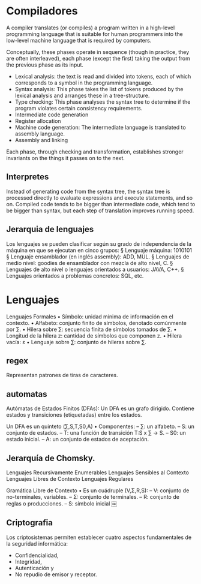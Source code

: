 # Compiladores
A compiler translates (or compiles) a program written in a high-level
programming language that is suitable for human programmers into the low-level
machine language that is required by computers. 

 Conceptually, these phases operate in sequence (though in practice, they are
often interleaved), each phase (except the first) taking the output from the
previous phase as its input. 

- Lexical analysis: the text is read and divided into tokens, each of which
  corresponds to a symbol in the programming language.
- Syntax analysis: This phase takes the list of tokens produced by the lexical
  analysis and arranges these in a tree-structure.
- Type checking: This phase analyses the syntax tree to determine if the
  program violates certain consistency requirements.
- Intermediate code generation
- Register allocation
- Machine code generation: The intermediate language is translated to assembly
  language.
- Assembly and linking

Each phase, through checking and transformation, establishes stronger
invariants on the things it passes on to the next.

## Interpretes
Instead of generating code from the syntax tree, the syntax tree is processed
directly to evaluate expressions and execute statements, and so on.
Compiled code tends to be bigger than intermediate code, which tend to be
bigger than syntax, but each step of translation improves running speed.

## Jerarquia de lenguajes
Los lenguajes se pueden clasificar según su grado de independencia de la
máquina en que se ejecutan en cinco grupos:
§ Lenguaje máquina: 1010101
§ Lenguaje ensamblador (en inglés assembly): ADD, MUL.
§ Lenguajes de medio nivel: goodies de ensamblador con mezcla de alto nivel, C.
§ Lenguajes de alto nivel o lenguajes orientados a usuarios: JAVA, C++.
§ Lenguajes orientados a problemas concretos: SQL, etc.


# Lenguajes
Lenguajes Formales
• Símbolo: unidad mínima de información en el contexto.
• Alfabeto: conjunto finito de símbolos, denotado comúnmente por ∑.
• Hilera sobre ∑: secuencia finita de símbolos tomados de ∑.
• Longitud de la hilera z: cantidad de símbolos que componen z.
• Hilera vacía: ε
• Lenguaje sobre ∑: conjunto de hileras sobre ∑.

## regex
Representan patrones de tiras de caracteres.

## automatas
Autómatas de Estados Finitos (DFAs):
Un DFA es un grafo dirigido. Contiene estados y
transiciones (etiquetadas) entre los estados.

Un DFA es un quinteto (∑,S,T,S0,A)
• Componentes:
– ∑: un alfabeto.
– S: un conjunto de estados.
– T: una función de transición T:S x ∑ → S. – S0: un estado inicial.
– A: un conjunto de estados de aceptación.

## Jerarquía de Chomsky.
Lenguajes Recursivamente Enumerables
  Lenguajes Sensibles al Contexto
    Lenguajes Libres de Contexto
      Lenguajes Regulares

Gramática Libre de Contexto
• Es un cuádruple (V,Σ,R,S):
– V: conjunto de no-terminales, variables.
– Σ: conjunto de terminales.
– R: conjunto de reglas o producciones.
– S: símbolo inicial
￼
## Criptografia
Los criptosistemas permiten establecer cuatro aspectos fundamentales de la
seguridad informática:
- Confidencialidad,
- Integridad,
- Autenticación y
- No repudio de emisor y receptor.
